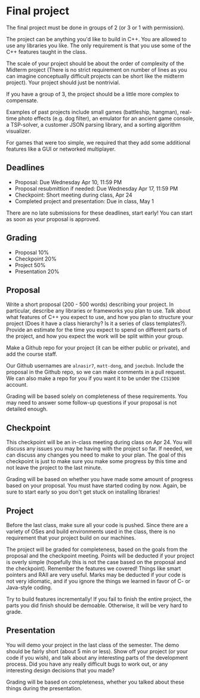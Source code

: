 
# Final project

The final project must be done in groups of 2 (or 3 or 1 with permission).

The project can be anything you'd like to build in C++.
You are allowed to use any libraries you like.
The only requirement is that you use some of the C++ features taught in the class.

The scale of your project should be about the order of complexity of the Midterm project (There is no strict requirement on number of lines as you can imagine conceptually difficult projects can be short like the midterm project). Your project should just be nontrivial.

If you have a group of 3, the project should be a little more complex to compensate.

Examples of past projects include small games (battleship, hangman), real-time photo effects (e.g. dog filter), an emulator for an ancient game console, a TSP-solver, a customer JSON parsing library, and a sorting algorithm visualizer.

For games that were too simple, we required that they add some additional features like a GUI or networked multiplayer.

## Deadlines

- Proposal: Due Wednesday Apr 10, 11:59 PM
- Proposal resubmittion if needed: Due Wednesday Apr 17, 11:59 PM
- Checkpoint: Short meeting during class, Apr 24
- Completed project and presentation: Due in class, May 1

There are no late submissions for these deadlines, start early! You can start as soon as your proposal is approved.

## Grading

- Proposal 10%
- Checkpoint 20%
- Project 50%
- Presentation 20%

## Proposal

Write a short proposal (200 - 500 words) describing your project.
In particular, describe any libraries or frameworks you plan to use.
Talk about what features of C++ you expect to use, and how you plan to structure your project (Does it have a class hierarchy? Is it a series of class templates?).
Provide an estimate for the time you expect to spend on different parts of the project, and how you expect the work will be split within your group.

Make a Github repo for your project (it can be either public or private), and add the course staff.

Our Github usernames are `alnasir7`, `matt-dong`, and `joezbub`.
Include the proposal in the Github repo, so we can make comments in a pull request.
We can also make a repo for you if you want it to be under the `CIS1900` account.

Grading will be based solely on completeness of these requirements.
You may need to answer some follow-up questions if your proposal is not detailed enough.

## Checkpoint

This checkpoint will be an in-class meeting during class on Apr 24.
You will discuss any issues you may be having with the project so far.
If needed, we can discuss any changes you need to make to your plan.
The goal of this checkpoint is just to make sure you make some progress by this time and not leave the project to the last minute.

Grading will be based on whether you have made some amount of progress based on your proposal.
You must have started coding by now.
Again, be sure to start early so you don't get stuck on installing libraries!

## Project

Before the last class, make sure all your code is pushed.
Since there are a variety of OSes and build environments used in the class, there is no requirement that your project build on our machines.

The project will be graded for completeness, based on the goals from the proposal and the checkpoint meeting.
Points will be deducted if your project is overly simple (hopefully this is not the case based on the proposal and the checkpoint).
Remember the features we covered!
Things like smart pointers and RAII are very useful.
Marks may be deducted if your code is not very idiomatic, and if you ignore the things we learned in favor of C- or Java-style coding.

Try to build features incrementally!
If you fail to finish the entire project, the parts you did finish should be demoable.
Otherwise, it will be very hard to grade.

## Presentation

You will demo your project in the last class of the semester.
The demo should be fairly short (about 5 min or less).
Show off your project (or your code if you wish), and talk about any interesting parts of the development process.
Did you have any really difficult bugs to work out, or any interesting design decisions that you made?

Grading will be based on completeness, whether you talked about these things during the presentation.

